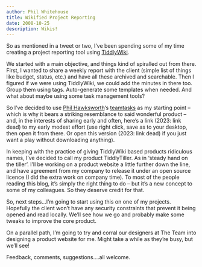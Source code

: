 ```yaml
---
author: Phil Whitehouse
title: Wikified Project Reporting
date: 2008-10-25
description: Wikis!
---
```

So as mentioned in a tweet or two, I’ve been spending some of my time creating a project reporting tool using [TiddlyWiki](http://www.tiddlywiki.com/).

We started with a main objective, and things kind of spiralled out from there. First, I wanted to share a weekly report with the client (simple list of things like budget, status, etc.) and have all these archived and searchable. Then I figured if we were using TiddlyWiki, we could add the minutes in there too. Group them using tags. Auto-generate some templates when needed. And what about maybe using some task management tools?

So I’ve decided to use [Phil Hawksworth](http://hawksworx.com/)‘s [teamtasks](http://www.getteamtasks.com/) as my starting point – which is why it bears a striking resemblance to said wonderful product – and, in the interests of sharing early and often, here’s a link (2023: link dead) to my early modest effort (use right click, save as to your desktop, then open it from there. Or open this version (2023: link dead) if you just want a play without downloading anything).

In keeping with the practice of giving TiddlyWiki based products ridiculous names, I’ve decided to call my product TiddlyTiller. As in ‘steady hand on the tiller’. I’ll be working on a product website a little further down the line, and have agreement from my company to release it under an open source licence (I did the extra work on company time). To most of the people reading this blog, it’s simply the right thing to do – but it’s a new concept to some of my colleagues. So they deserve credit for that.

So, next steps…I’m going to start using this on one of my projects. Hopefully the client won’t have any security constraints that prevent it being opened and read locally. We’ll see how we go and probably make some tweaks to improve the core product.

On a parallel path, I’m going to try and corral our designers at The Team into designing a product website for me. Might take a while as they’re busy, but we’ll see!

Feedback, comments, suggestions….all welcome.
